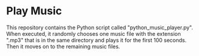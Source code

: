 # Play Music
This repository contains the Python script called "python_music_player.py". When executed, it randomly chooses one music file with the extension ".mp3" that is in the same directory and plays it for the first 100 seconds. Then it moves on to the remaining music files. 
